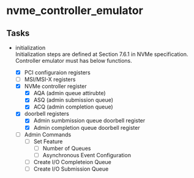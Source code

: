 # nvme_controller_emulator


## Tasks

- initialization  
Initialization steps are defined at Section 7.6.1 in NVMe specification. Controller emulator must has below functions.  

	- [x] PCI configuraion registers
	- [ ] MSI/MSI-X registers
	- [x] NVMe controller register 
		- [x] AQA (admin queue attirubte)
		- [x] ASQ (admin submission queue)
		- [x] ACQ (admin completion queue)
	- [x] doorbell registers
		- [x] Admin sumbmission queue doorbell register
		- [x] Admin completion queue doorbell register

	- [ ] Admin Commands
		- [ ] Set Feature
			- [ ] Number of Queues
			- [ ] Asynchronous Event Configuration
		- [ ] Create I/O Completeion Queue
		- [ ] Create I/O Submission Queue
